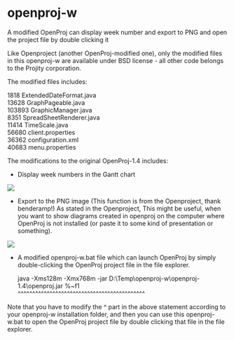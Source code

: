 # openproj-w
A modified OpenProj can display week number and export to PNG and open the project file by double clicking it

Like Openproject (another OpenProj-modified one), only the modified files in this openproj-w are available under BSD license - all other code belongs to the Projity corporation.

The modified files includes:

   1818 ExtendedDateFormat.java  
  13628 GraphPageable.java  
 103893 GraphicManager.java  
   8351 SpreadSheetRenderer.java  
  11414 TimeScale.java  
  56680 client.properties  
  36362 configuration.xml  
  40683 menu.properties  

The modifications to the original OpenProj-1.4 includes:

* Display week numbers in the Gantt chart

![](http://openproj-w.googlecode.com/files/week_number_display.png)

* Export to the PNG image (This function is from the Openproject, thank benderamp!)
  As stated in the Openproject, This might be useful, when you want to show diagrams created in openproj on the computer where OpenProj is not installed (or paste it to some kind of presentation or something).

![](http://openproj-w.googlecode.com/files/export_to_PNG.png)

* A modified openproj-w.bat file which can launch OpenProj by simply double-clicking the OpenProj project file in the file explorer.  

  java -Xms128m -Xmx768m -jar D:\Temp\openproj-w\openproj-1.4\openproj.jar %~f1  
                              ^^^^^^^^^^^^^^^^^^^^^^^^^^^^^^^^^^^^^^^^^^^^  

Note that you have to modify the ^ part in the above statement according to your openproj-w installation folder, and then you can use this openproj-w.bat to open the OpenProj project file by double clicking that file in the file explorer.
